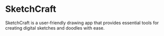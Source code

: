 # SketchCraft
SketchCraft is a user-friendly drawing app that provides essential tools for creating digital sketches and doodles with ease.
